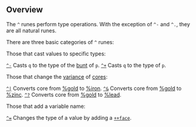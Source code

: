 Overview
--------

The `^` runes perform type operations. With the exception of `^-` and
`^.`, they are all natural runes.

There are three basic categories of `^` runes:

Those that cast values to specific types:

[`^-`]() Casts `q` to the type of the [bunt]() of `p`. [`^+`]() Casts
`q` to the type of `p`.

Those that change the [variance]() of [cores]():

[`^|`]() Converts core from [%gold]() to [%iron](). [`^&`]() Converts
core from [%gold]() to [%zinc](). [`^?`]() Converts core from [%gold]()
to [%lead]().

Those that add a variable name:

[`^=`]() Changes the type of a value by adding a [`++face`]().

